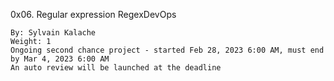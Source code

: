 0x06. Regular expression
RegexDevOps

    By: Sylvain Kalache
    Weight: 1
    Ongoing second chance project - started Feb 28, 2023 6:00 AM, must end by Mar 4, 2023 6:00 AM
    An auto review will be launched at the deadline